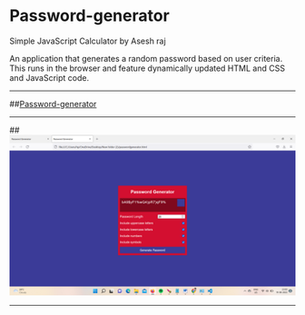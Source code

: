 # Password-generator
Simple JavaScript Calculator by Asesh raj

An application that generates a random password based on user criteria. This runs in the browser and feature dynamically updated HTML and CSS and JavaScript code.

---
##[Password-generator](https://github.com/asesh561/Password-generator)

---

##![Image Link](https://github.com/asesh561/Password-generator/blob/main/password%20generator.png)

---
